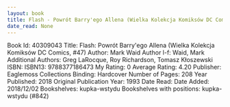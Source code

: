 ```yaml
---
layout: book
title: Flash - Powrót Barry'ego Allena (Wielka Kolekcja Komiksów DC Comics,  no. 47)
date_read: None
---
```


Book Id: 40309043
Title: Flash: Powrót Barry'ego Allena (Wielka Kolekcja Komiksów DC Comics, #47)
Author: Mark Waid
Author l-f: Waid, Mark
Additional Authors: Greg LaRocque, Roy Richardson, Tomasz Kłoszewski
ISBN: 
ISBN13: 9788377186473
My Rating: 0
Average Rating: 4.20
Publisher: Eaglemoss Collections
Binding: Hardcover
Number of Pages: 208
Year Published: 2018
Original Publication Year: 1993
Date Read: 
Date Added: 2018/12/02
Bookshelves: kupka-wstydu
Bookshelves with positions: kupka-wstydu (#842)


